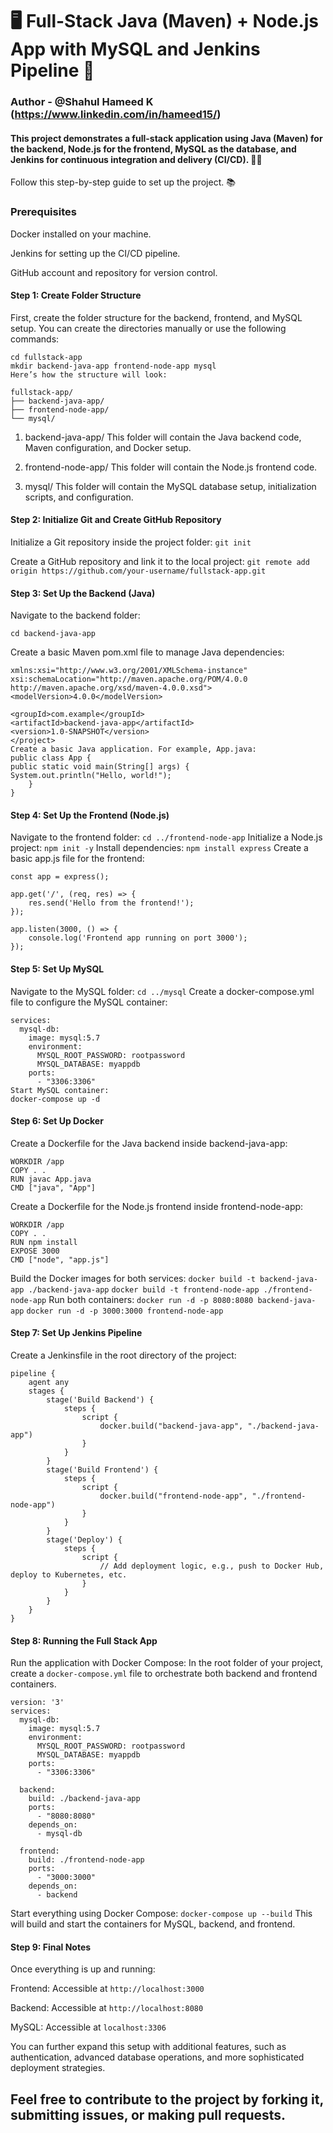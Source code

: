 # 🖥️ Full-Stack Java (Maven) + Node.js App with MySQL and Jenkins Pipeline 🚀

### Author - @Shahul Hameed K (https://www.linkedin.com/in/hameed15/)


#### This project demonstrates a full-stack application using Java (Maven) for the backend, Node.js for the frontend, MySQL as the database, and Jenkins for continuous integration and delivery (CI/CD). 🤖🔧

Follow this step-by-step guide to set up the project. 📚


### Prerequisites

Docker installed on your machine.

Jenkins for setting up the CI/CD pipeline.

GitHub account and repository for version control.

#### Step 1: Create Folder Structure

First, create the folder structure for the backend, frontend, and MySQL setup. You can create the directories manually or use the following commands:

```mkdir fullstack-app
cd fullstack-app
mkdir backend-java-app frontend-node-app mysql
Here’s how the structure will look:

fullstack-app/
├── backend-java-app/
├── frontend-node-app/
└── mysql/
```

1. backend-java-app/
This folder will contain the Java backend code, Maven configuration, and Docker setup.

2. frontend-node-app/
This folder will contain the Node.js frontend code.

3. mysql/
This folder will contain the MySQL database setup, initialization scripts, and configuration.

#### Step 2: Initialize Git and Create GitHub Repository

Initialize a Git repository inside the project folder:
```git init```

Create a GitHub repository and link it to the local project:
```git remote add origin https://github.com/your-username/fullstack-app.git```
#### Step 3: Set Up the Backend (Java)

Navigate to the backend folder:

```cd backend-java-app```

Create a basic Maven pom.xml file to manage Java dependencies:
```<project xmlns="http://maven.apache.org/POM/4.0.0"
xmlns:xsi="http://www.w3.org/2001/XMLSchema-instance"
xsi:schemaLocation="http://maven.apache.org/POM/4.0.0 http://maven.apache.org/xsd/maven-4.0.0.xsd">
<modelVersion>4.0.0</modelVersion>

<groupId>com.example</groupId>
<artifactId>backend-java-app</artifactId>
<version>1.0-SNAPSHOT</version>
</project>
Create a basic Java application. For example, App.java:
public class App {
public static void main(String[] args) {
System.out.println("Hello, world!");
    }
}
```
#### Step 4: Set Up the Frontend (Node.js)

Navigate to the frontend folder:
```cd ../frontend-node-app```
Initialize a Node.js project:
```npm init -y```
Install dependencies:
```npm install express```
Create a basic app.js file for the frontend:
```const express = require('express');
const app = express();

app.get('/', (req, res) => {
    res.send('Hello from the frontend!');
});

app.listen(3000, () => {
    console.log('Frontend app running on port 3000');
});
```
#### Step 5: Set Up MySQL

Navigate to the MySQL folder:
```cd ../mysql```
Create a docker-compose.yml file to configure the MySQL container:
```version: '3'
services:
  mysql-db:
    image: mysql:5.7
    environment:
      MYSQL_ROOT_PASSWORD: rootpassword
      MYSQL_DATABASE: myappdb
    ports:
      - "3306:3306"
Start MySQL container:
docker-compose up -d
```
#### Step 6: Set Up Docker

Create a Dockerfile for the Java backend inside backend-java-app:
```FROM openjdk:11-jdk
WORKDIR /app
COPY . .
RUN javac App.java
CMD ["java", "App"]
```
Create a Dockerfile for the Node.js frontend inside frontend-node-app:
```FROM node:14
WORKDIR /app
COPY . .
RUN npm install
EXPOSE 3000
CMD ["node", "app.js"]
```
Build the Docker images for both services:
```docker build -t backend-java-app ./backend-java-app```
```docker build -t frontend-node-app ./frontend-node-app```
Run both containers:
```docker run -d -p 8080:8080 backend-java-app```
```docker run -d -p 3000:3000 frontend-node-app```
#### Step 7: Set Up Jenkins Pipeline

Create a Jenkinsfile in the root directory of the project:
```
pipeline {
    agent any
    stages {
        stage('Build Backend') {
            steps {
                script {
                    docker.build("backend-java-app", "./backend-java-app")
                }
            }
        }
        stage('Build Frontend') {
            steps {
                script {
                    docker.build("frontend-node-app", "./frontend-node-app")
                }
            }
        }
        stage('Deploy') {
            steps {
                script {
                    // Add deployment logic, e.g., push to Docker Hub, deploy to Kubernetes, etc.
                }
            }
        }
    }
}
```
#### Step 8: Running the Full Stack App

Run the application with Docker Compose:
In the root folder of your project, create a ```docker-compose.yml``` file to orchestrate both backend and frontend containers.
```
version: '3'
services:
  mysql-db:
    image: mysql:5.7
    environment:
      MYSQL_ROOT_PASSWORD: rootpassword
      MYSQL_DATABASE: myappdb
    ports:
      - "3306:3306"

  backend:
    build: ./backend-java-app
    ports:
      - "8080:8080"
    depends_on:
      - mysql-db

  frontend:
    build: ./frontend-node-app
    ports:
      - "3000:3000"
    depends_on:
      - backend
```
Start everything using Docker Compose:
```docker-compose up --build```
This will build and start the containers for MySQL, backend, and frontend.
#### Step 9: Final Notes

Once everything is up and running:

Frontend: Accessible at ```http://localhost:3000```

Backend: Accessible at ```http://localhost:8080```

MySQL: Accessible at ```localhost:3306```

You can further expand this setup with additional features, such as authentication, advanced database operations, and more sophisticated deployment strategies.

## Feel free to contribute to the project by forking it, submitting issues, or making pull requests.

